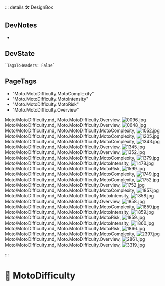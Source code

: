 ::: details 🛠 <dev>DesignBox</dev>

## DevNotes

-

## DevState

```py
`TagsToHeaders: False`
```

<h2>PageTags</h2>

- "Moto.MotoDifficulty.MotoComplexity"
- "Moto.MotoDifficulty.MotoIntensity"
- "Moto.MotoDifficulty.MotoRisk"
- "Moto.MotoDifficulty.Overview"

Moto/MotoDifficulty.md, <dev>Moto.MotoDifficulty.Overview</dev>, ![0096.jpg](/PaperPhoto/0096.jpg)
Moto/MotoDifficulty.md, <dev>Moto.MotoDifficulty.Overview</dev>, ![0648.jpg](/PaperPhoto/0648.jpg)
Moto/MotoDifficulty.md, <dev>Moto.MotoDifficulty.MotoComplexity</dev>, ![1052.jpg](/PaperPhoto/1052.jpg)
Moto/MotoDifficulty.md, <dev>Moto.MotoDifficulty.MotoComplexity</dev>, ![1205.jpg](/PaperPhoto/1205.jpg)
Moto/MotoDifficulty.md, <dev>Moto.MotoDifficulty.MotoComplexity</dev>, ![1343.jpg](/PaperPhoto/1343.jpg)
Moto/MotoDifficulty.md, <dev>Moto.MotoDifficulty.Overview</dev>, ![1345.jpg](/PaperPhoto/1345.jpg)
Moto/MotoDifficulty.md, <dev>Moto.MotoDifficulty.Overview</dev>, ![1352.jpg](/PaperPhoto/1352.jpg)
Moto/MotoDifficulty.md, <dev>Moto.MotoDifficulty.MotoComplexity</dev>, ![1379.jpg](/PaperPhoto/1379.jpg)
Moto/MotoDifficulty.md, <dev>Moto.MotoDifficulty.MotoIntensity</dev>, ![1478.jpg](/PaperPhoto/1478.jpg)
Moto/MotoDifficulty.md, <dev>Moto.MotoDifficulty.MotoRisk</dev>, ![1599.jpg](/PaperPhoto/1599.jpg)
Moto/MotoDifficulty.md, <dev>Moto.MotoDifficulty.MotoComplexity</dev>, ![1749.jpg](/PaperPhoto/1749.jpg)
Moto/MotoDifficulty.md, <dev>Moto.MotoDifficulty.MotoComplexity</dev>, ![1752.jpg](/PaperPhoto/1752.jpg)
Moto/MotoDifficulty.md, <dev>Moto.MotoDifficulty.Overview</dev>, ![1752.jpg](/PaperPhoto/1752.jpg)
Moto/MotoDifficulty.md, <dev>Moto.MotoDifficulty.MotoComplexity</dev>, ![1857.jpg](/PaperPhoto/1857.jpg)
Moto/MotoDifficulty.md, <dev>Moto.MotoDifficulty.MotoIntensity</dev>, ![1858.jpg](/PaperPhoto/1858.jpg)
Moto/MotoDifficulty.md, <dev>Moto.MotoDifficulty.Overview</dev>, ![1858.jpg](/PaperPhoto/1858.jpg)
Moto/MotoDifficulty.md, <dev>Moto.MotoDifficulty.MotoComplexity</dev>, ![1859.jpg](/PaperPhoto/1859.jpg)
Moto/MotoDifficulty.md, <dev>Moto.MotoDifficulty.MotoIntensity</dev>, ![1859.jpg](/PaperPhoto/1859.jpg)
Moto/MotoDifficulty.md, <dev>Moto.MotoDifficulty.MotoRisk</dev>, ![1859.jpg](/PaperPhoto/1859.jpg)
Moto/MotoDifficulty.md, <dev>Moto.MotoDifficulty.MotoIntensity</dev>, ![1860.jpg](/PaperPhoto/1860.jpg)
Moto/MotoDifficulty.md, <dev>Moto.MotoDifficulty.MotoRisk</dev>, ![1866.jpg](/PaperPhoto/1866.jpg)
Moto/MotoDifficulty.md, <dev>Moto.MotoDifficulty.MotoComplexity</dev>, ![2397.jpg](/PaperPhoto/2397.jpg)
Moto/MotoDifficulty.md, <dev>Moto.MotoDifficulty.Overview</dev>, ![2861.jpg](/PaperPhoto/2861.jpg)
Moto/MotoDifficulty.md, <dev>Moto.MotoDifficulty.Overview</dev>, ![3319.jpg](/PaperPhoto/3319.jpg)

:::

# 🔷 <moto>MotoDifficulty</moto>